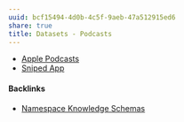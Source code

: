 ```yaml
---
uuid: bcf15494-4d0b-4c5f-9aeb-47a512915ed6
share: true
title: Datasets - Podcasts
---
```

* [Apple Podcasts](../72b96e93-a267-4d6c-ac10-cfec053534f9)
* [Sniped App](../c9b72788-7ef6-462b-b8ef-fcf28badcc38)

#### Backlinks

* [Namespace Knowledge Schemas](/98674655-97b4-4c2d-a7ce-4ae6967044ac)